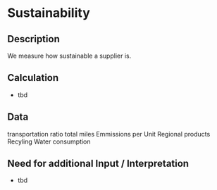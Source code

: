 # Sustainability

## Description
We measure how sustainable a supplier is.

## Calculation
* tbd

## Data
transportation ratio
total miles
Emmissions per Unit
Regional products
Recyling
Water consumption

## Need for additional Input / Interpretation
* tbd
